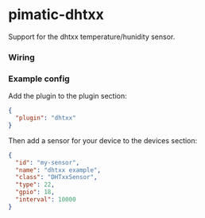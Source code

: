 pimatic-dhtxx
================

Support for the dhtxx temperature/hunidity sensor.

### Wiring



### Example config

Add the plugin to the plugin section:

```json
{ 
  "plugin": "dhtxx"
}
```

Then add a sensor for your device to the devices section:

```json
{
  "id": "my-sensor",
  "name": "dhtxx example",
  "class": "DHTxxSensor",
  "type": 22,
  "gpio": 18,
  "interval": 10000
}
```
